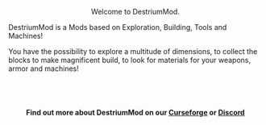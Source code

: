 <p align="center">Welcome to DestriumMod.</p>
<p>DestriumMod is a Mods based on Exploration, Building, Tools and Machines!</p>
<p>You have the possibility to explore a multitude of dimensions, to collect the blocks to make magnificent build, to look for materials for your weapons, armor and machines!</p>
<p>&nbsp;</p>

<h1></h1>
<h4 align="center">Find out more about DestriumMod on our <a href="https://www.curseforge.com/minecraft/mc-mods/destriummod">Curseforge</a> or <a href="https://discord.com/invite/FMjuQYdBsJ">Discord</a></h4>
